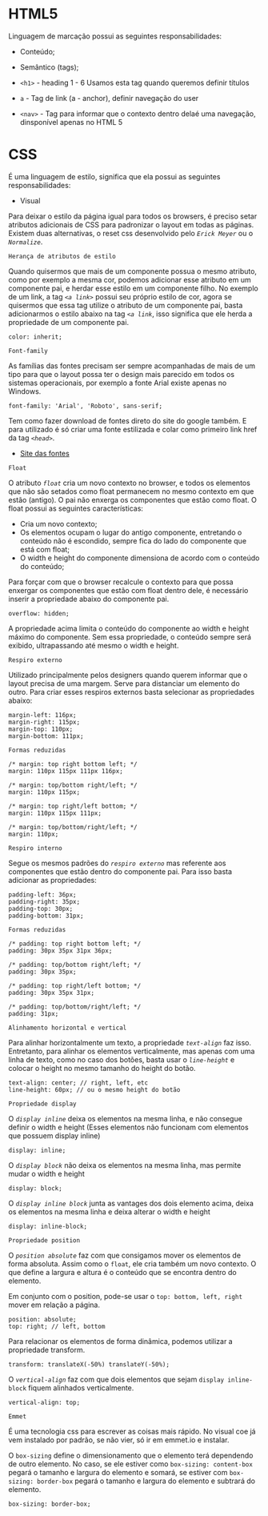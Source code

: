 # HTML5

Linguagem de marcação possui as seguintes responsabilidades:

- Conteúdo;
- Semântico (tags);

- `<h1>` - heading 1 - 6
  Usamos esta tag quando queremos definir títulos

- `a` - Tag de link (a - anchor), definir navegação do user

- `<nav>` - Tag para informar que o contexto dentro delaé uma navegação, dinsponível apenas no HTML 5

# CSS

É uma linguagem de estilo, significa que ela possui as seguintes responsabilidades:

- Visual

Para deixar o estilo da página igual para todos os browsers, é preciso setar atributos adicionais de CSS para padronizar o layout em todas as páginas. Existem duas alternativas, o reset css desenvolvido pelo _`Erick Meyer`_ ou o _`Normalize`_.

`Herança de atributos de estilo`

Quando quisermos que mais de um componente possua o mesmo atributo, como por exemplo a mesma cor, podemos adicionar esse atributo em um componente pai, e herdar esse estilo em um componente filho. No exemplo de um link, a tag _`<a link>`_ possui seu próprio estilo de cor, agora se quisermos que essa tag utilize o atributo de um componente pai, basta adicionarmos o estilo abaixo na tag _`<a link`_, isso significa que ele herda a propriedade de um componente pai.
```
color: inherit;
```

`Font-family`

As famílias das fontes precisam ser sempre acompanhadas de mais de um tipo para que o layout possa ter o design mais parecido em todos os sistemas operacionais, por exemplo a fonte Arial existe apenas no Windows.
```
font-family: 'Arial', 'Roboto', sans-serif;
```

Tem como fazer download de fontes direto do site do google também. E para utilizado é só criar uma fonte estilizada e colar como primeiro link href da tag _`<head>`_.
- [Site das fontes](https://fonts.google.com/ "Clique e acesse agora!")

`Float`

O atributo _`float`_ cria um novo contexto no browser, e todos os elementos que não são setados como float permanecem no mesmo contexto em que estão (antigo). O pai não enxerga os componentes que estão como float. O float possui as seguintes características:

- Cria um novo contexto;
- Os elementos ocupam o lugar do antigo componente, entretando o conteúdo não é escondido, sempre fica do lado do componente que está com float;
- O width e height do componente dimensiona de acordo com o conteúdo do conteúdo;

Para forçar com que o browser recalcule o contexto para que possa enxergar os componentes que estão com float dentro dele, é necessário inserir a propriedade abaixo do componente pai.
```
overflow: hidden;
```

A propriedade acima limita o conteúdo do componente ao width e height máximo do componente. Sem essa propriedade, o conteúdo sempre será exibido, ultrapassando até mesmo o width e height.

`Respiro externo`

Utilizado principalmente pelos designers quando querem informar que o layout precisa de uma margem. Serve para distanciar um elemento do outro. Para criar esses respiros externos basta selecionar as propriedades abaixo:
```
margin-left: 116px;
margin-right: 115px;
margin-top: 110px;
margin-bottom: 111px;

Formas reduzidas

/* margin: top right bottom left; */
margin: 110px 115px 111px 116px;

/* margin: top/bottom right/left; */
margin: 110px 115px;

/* margin: top right/left bottom; */
margin: 110px 115px 111px;

/* margin: top/bottom/right/left; */
margin: 110px;
```

`Respiro interno`

Segue os mesmos padrões do _`respiro externo`_ mas referente aos componentes que estão dentro do componente pai. Para isso basta adicionar as propriedades:
```
padding-left: 36px;
padding-right: 35px;
padding-top: 30px;
padding-bottom: 31px;

Formas reduzidas

/* padding: top right bottom left; */
padding: 30px 35px 31px 36px;

/* padding: top/bottom right/left; */
padding: 30px 35px;

/* padding: top right/left bottom; */
padding: 30px 35px 31px;

/* padding: top/bottom/right/left; */
padding: 31px;
```

`Alinhamento horizontal e vertical`

Para alinhar horizontalmente um texto, a propriedade _`text-align`_ faz isso. Entretanto, para alinhar os elementos verticalmente, mas apenas com uma linha de texto, como no caso dos botões, basta usar o _`line-height`_ e colocar o height no mesmo tamanho do height do botão.

```
text-align: center; // right, left, etc
line-height: 60px; // ou o mesmo height do botão

```

`Propriedade display`

O _`display inline`_ deixa os elementos na mesma linha, e não consegue definir o width e height (Esses elementos não funcionam com elementos que possuem display inline)
```
display: inline;
```

O _`display block`_ não deixa os elementos na mesma linha, mas permite mudar o width e height
```
display: block;
```

O _`display inline block`_ junta as vantages dos dois elemento acima, deixa os elementos na mesma linha e deixa alterar o width e height
```
display: inline-block;
```

`Propriedade position`

O _`position absolute`_ faz com que consigamos mover os elementos de forma absoluta. Assim como o `float`, ele cria também um novo contexto. O que define a largura e altura é o conteúdo que se encontra dentro do elemento.

Em conjunto com o position, pode-se usar o `top: bottom, left, right` mover em relação a página.
```
position: absolute;
top: right; // left, bottom
```

Para relacionar os elementos de forma dinâmica, podemos utilizar a propriedade transform.
```
transform: translateX(-50%) translateY(-50%);
```

O _`vertical-align`_ faz com que dois elementos que sejam `display inline-block` fiquem alinhados verticalmente.
```
vertical-align: top;
```

`Emmet`

É uma tecnologia css para escrever as coisas mais rápido. No visual coe já vem instalado por padrão, se não vier, só ir em emmet.io e instalar.

O `box-sizing` define o dimensionamento que o elemento terá dependendo de outro elemento. No caso, se ele estiver como `box-sizing: content-box` pegará o tamanho e largura do elemento e somará, se estiver com `box-sizing: border-box` pegará o tamanho e largura do elemento e subtrará do elemento.
```
box-sizing: border-box;
```